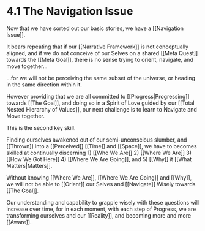 # 4.1 The Navigation Issue
Now that we have sorted out our basic stories, we have a [[Navigation Issue]].  

It bears repeating that if our [[Narrative Framework]] is not conceptually aligned, and if we do not conceive of our Selves on a shared [[Meta Quest]] towards the [[Meta Goal]], there is no sense trying to orient, navigate, and move together... 

...for we will not be perceiving the same subset of the universe, or heading in the same direction within it. 

However providing that we are all committed to [[Progress|Progressing]] towards [[The Goal]], and doing so in a Spirit of Love guided by our [[Total Nested Hierarchy of Values]], our next challenge is to learn to Navigate and Move together. 

This is the second key skill. 

Finding ourselves awakened out of our semi-unconscious slumber, and [[Thrown]] into a [[Perceived]] [[Time]] and [[Space]], we have to becomes skilled at continually discerning 1) [[Who We Are]] 2) [[Where We Are]] 3) [[How We Got Here]] 4) [[Where We Are Going]], and 5) [[Why]] it [[What Matters|Matters]]. 

Without knowing [[Where We Are]], [[Where We Are Going]] and [[Why]], we will not be able to [[Orient]] our Selves and [[Navigate]] Wisely towards [[The Goal]].  

Our understanding and capability to grapple wisely with these questions will increase over time, for in each moment, with each step of Progress, we are transforming ourselves and our [[Reality]], and becoming more and more [[Aware]]. 



